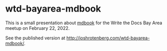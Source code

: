 # wtd-bayarea-mdbook

This is a small presentation about [mdbook](https://github.com/rust-lang/mdBook) for the Write the Docs Bay Area meetup on February 22, 2022.

See the published version at <http://joshrotenberg.com/wtd-bayarea-mdbook/>.
